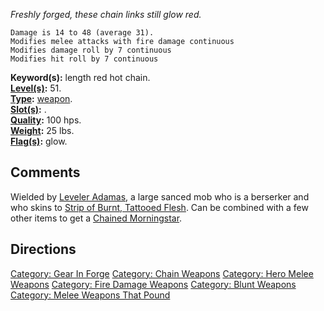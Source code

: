 *Freshly forged, these chain links still glow red.*

`Damage is 14 to 48 (average 31).`  
`Modifies melee attacks with fire damage continuous`  
`Modifies damage roll by 7 continuous`  
`Modifies hit roll by 7 continuous`

**Keyword(s):** length red hot chain.  
**[Level(s)](Object_Level "wikilink"):** 51.  
**[Type](:Category:_Object_Types "wikilink"):**
[weapon](:Category:_Melee_Weapons "wikilink").  
**[Slot(s)](Object_Slots "wikilink"):** <wield>.  
**[Quality](Object_Quality "wikilink"):** 100 hps.  
**[Weight](Object_Weight "wikilink"):** 25 lbs.  
**[Flag(s)](:Category:_Object_Flags "wikilink"):** glow.  

## Comments

Wielded by [Leveler Adamas](Leveler_Adamas "wikilink"), a large sanced
mob who is a berserker and who skins to [Strip of Burnt, Tattooed
Flesh](Strip_of_Burnt,_Tattooed_Flesh "wikilink"). Can be combined with
a few other items to get a [Chained
Morningstar](Chained_Morningstar "wikilink").

## Directions

[Category: Gear In Forge](Category:_Gear_In_Forge "wikilink") [Category:
Chain Weapons](Category:_Chain_Weapons "wikilink") [Category: Hero Melee
Weapons](Category:_Hero_Melee_Weapons "wikilink") [Category: Fire Damage
Weapons](Category:_Fire_Damage_Weapons "wikilink") [Category: Blunt
Weapons](Category:_Blunt_Weapons "wikilink") [Category: Melee Weapons
That Pound](Category:_Melee_Weapons_That_Pound "wikilink")
